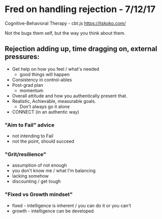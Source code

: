 # Fred on handling rejection - 7/12/17
Cognitive-Behavioral Therapy - cbt.js
https://itskoko.com/

Not the bugs them self, but the way you think about them.

## Rejection adding up, time dragging on, external pressures:
  - Get help on how you feel / what's needed
      - good things will happen
  - Consistency in control-ables
  - Post-grad plan
      - momentum
  - Overall attitude and how you authentically present that.
  - Realistic, Achievable, measurable goals.
      - Don't always go it alone
  - CONNECT (in an authentic way)

### "Aim to Fail" advice
  - not intending to Fail
  - not the point, should succeed

### "Grit/resilience"
  - assumption of not enough
  - you don't know me / what I'm balancing
  - lacking somehow
  - discounting / get tough

### "Fixed vs Growth mindset"
  - fixed - intelligence is inherent / you can do it or you can't
  - growth - intelligence can be developed
